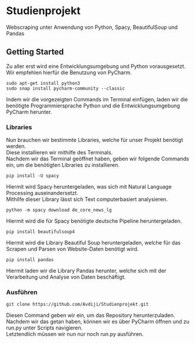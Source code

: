 # Studienprojekt
Webscraping unter Anwendung von Python, Spacy, BeautifulSoup und Pandas
## Getting Started
Zu aller erst wird eine Entwicklungsumgebung und Python vorausgesetzt.<br />Wir empfehlen hierfür die Benutzung von PyCharm.
```
sudo apt-get install python3
sudo snap install pycharm-community --classic
```
Indem wir die vorgezeigten Commands im Terminal einfügen, laden wir die benötigte Programmiersprache Python und die Entwicklungsumgebung PyCharm herunter.
### Libraries
Nun brauchen wir bestimmte Libraries, welche für unser Projekt benötigt werden.<br />
Diese installieren wir mithilfe des Terminals.<br />
Nachdem wir das Terminal geöffnet haben, geben wir folgende Commands ein, um die benötigten Libraries zu installieren.
```
pip install -U spacy
```
Hiermit wird Spacy heruntergeladen, was sich mit Natural Language Processing auseinandersetzt.<br />Mithilfe dieser Library lässt sich Text computerbasiert analysieren.
```
python -m spacy download de_core_news_lg
```
Hiermit wird die für Spacy benötigte deutsche Pipeline heruntergeladen.
```
pip install beautifulsoup4
```
Hiermit wird die Library Beautiful Soup heruntergeladen, welche für das Scrapen und Parsen von Website-Daten benötigt wird.
```
pip install pandas
```
Hiermit laden wir die Library Pandas herunter, welche sich mit der Verarbeitung und Analyse von Daten beschäftigt.
### Ausführen
```
git clone https://github.com/Avdiji/Studienprojekt.git
```
Diesen Command geben wir ein, um das Repository herunterzuladen.<br />
Nachdem wir das getan haben, können wir es über PyCharm öffnen und zu run.py unter Scripts navigieren.<br />
Letztendlich müssen wir nun nur noch run.py ausführen.
